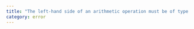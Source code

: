 ```yaml
---
title: "The left-hand side of an arithmetic operation must be of type 'any', 'number', 'bigint' or an enum type."
category: error
---
```

